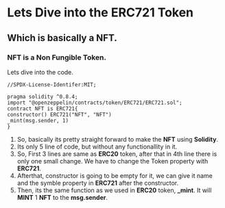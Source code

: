 # Lets Dive into the ERC721 Token

## Which is basically a NFT.

### NFT is a Non Fungible Token.

Lets dive into the code.

```solidity
//SPDX-License-Identifer:MIT;

pragma solidity ^0.8.4;
import "@openzeppelin/contracts/token/ERC721/ERC721.sol";
contract NFT is ERC721{
constructor() ERC721("NFT", "NFT")
_mint(msg.sender, 1)
}
```

1. So, basically its pretty straight forward to make the **NFT** using **Solidity**.
2. Its only 5 line of code, but without any functionallity in it.
3. So, First 3 lines are same as **ERC20** token, after that in 4th line there is only one small change. We have to change the Token property with **ERC721**.
4. Afterthat, constructor is going to be empty for it, we can give it name and the symble property in **ERC721** after the constructor.
5. Then, its the same function as we used in **ERC20** token, **\_mint**. It will **MINT** 1 **NFT** to the **msg.sender**.

